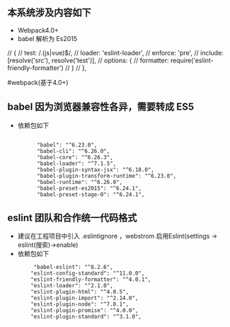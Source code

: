 ## 本系统涉及内容如下
-  Webpack4.0+
-  babel 解析为 Es2015  

 // {
 //   test: /\.(js|vue)$/,
 //   loader: 'eslint-loader',
 //   enforce: 'pre',
 //   include: [resolve('src'), resolve('test')],
 //   options: {
 //     formatter: require('eslint-friendly-formatter')
 //   }
 // },
 
 #webpack(基于4.0+)
 
 ## babel   因为浏览器兼容性各异，需要转成 ES5 
 - 依赖包如下 
    ```$xslt
     
          "babel": "^6.23.0",
          "babel-cli": "^6.26.0",
          "babel-core": "^6.26.3",
          "babel-loader": "^7.1.5",
          "babel-plugin-syntax-jsx": "^6.18.0",
          "babel-plugin-transform-runtime": "^6.23.0",
          "babel-runtime": "^6.26.0",
          "babel-preset-es2015": "^6.24.1",
          "babel-preset-stage-0": "^6.24.1",

   ```
 
 ## eslint 团队和合作统一代码格式 
 -  建议在工程项目中引入 .eslintignore ，webstrom 启用Eslint(settings -> eslint(搜索)->enable)
 - 依赖包如下
   ```
        "babel-eslint": "^8.2.6",
       "eslint-config-standard": "^11.0.0",
       "eslint-friendly-formatter": "^4.0.1",
       "eslint-loader": "^2.1.0",
       "eslint-plugin-html": "^4.0.5",
       "eslint-plugin-import": "^2.14.0",
       "eslint-plugin-node": "^7.0.1",
       "eslint-plugin-promise": "^4.0.0",
       "eslint-plugin-standard": "^3.1.0",
   
   ```
